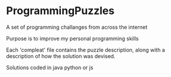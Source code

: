 # ProgrammingPuzzles

A set of programming challanges from across the internet

Purpose is to improve my personal programming skills

Each 'compleat' file contains the puzzle description, along with a description of how the solution was devised.

Solutions coded in java python or js 
